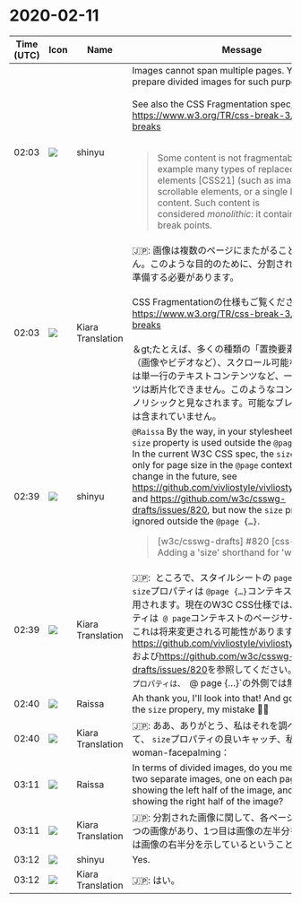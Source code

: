 # 2020-02-11

|Time (UTC)|Icon|Name|Message|
|---|---|---|---|
|02:03|![](https://avatars.slack-edge.com/2018-04-27/354445776386_e258f5ed5ba887b08668_72.jpg)|shinyu|Images cannot span multiple pages. You should prepare divided images for such purpose.<br><br>See also the CSS Fragmentation spec,<br><https://www.w3.org/TR/css-break-3/#possible-breaks><br><br><blockquote>Some content is not fragmentable, for example many types of replaced elements [CSS21] (such as images or video), scrollable elements, or a single line of text content. Such content is considered *monolithic*: it contains no possible break points.</blockquote>|
|02:03|![](https://avatars.slack-edge.com/2019-08-21/732685848020_f3f20736795184660348_72.png)|Kiara Translation|🇯🇵: 画像は複数のページにまたがることはできません。このような目的のために、分割されたイメージを準備する必要があります。<br><br>CSS Fragmentationの仕様もご覧ください。<br><https://www.w3.org/TR/css-break-3/#possible-breaks><br><br>＆gt;たとえば、多くの種類の「置換要素」[CSS21]（画像やビデオなど）、スクロール可能な要素、または単一行のテキストコンテンツなど、一部のコンテンツは断片化できません。このようなコンテンツは、モノリシックと見なされます。可能なブレークポイントは含まれていません。|
|02:39|![](https://avatars.slack-edge.com/2018-04-27/354445776386_e258f5ed5ba887b08668_72.jpg)|shinyu|`@Raissa` By the way, in your stylesheet `page.css`, the `size` property is used outside the `@page {…}` context. In the current W3C CSS spec, the `size` property is only for page size in the `@page` context. This may change in the future, see <https://github.com/vivliostyle/vivliostyle/issues/554> and <https://github.com/w3c/csswg-drafts/issues/820>, but now the  `size` property is ignored outside the `@page {…}`.<br><blockquote>[w3c/csswg-drafts] #820 [css-sizing] Adding a 'size' shorthand for 'width'/'height'</blockquote>|
|02:39|![](https://avatars.slack-edge.com/2019-08-21/732685848020_f3f20736795184660348_72.png)|Kiara Translation|🇯🇵:  ところで、スタイルシートの `page.css`では、` size`プロパティは `@page {…}`コンテキストの外側で使用されます。現在のW3C CSS仕様では、 `size`プロパティは` @ page`コンテキストのページサイズ専用です。これは将来変更される可能性があります。<https://github.com/vivliostyle/vivliostyle/issues/554>および<https://github.com/w3c/csswg-drafts/issues/820>を参照してください。ただし、 size`プロパティは、 `@ page {…}`の外側では無視されます。|
|02:40|![](https://avatars.slack-edge.com/2020-02-10/932831975890_0e5d6af2027a869ec004_72.jpg)|Raissa|Ah thank you, I'll look into that! And good catch on the `size` propery, my mistake 🤦‍♀️|
|02:40|![](https://avatars.slack-edge.com/2019-08-21/732685848020_f3f20736795184660348_72.png)|Kiara Translation|🇯🇵: ああ、ありがとう、私はそれを調べます！そして、 `size`プロパティの良いキャッチ、私の間違い：woman-facepalming：|
|03:11|![](https://avatars.slack-edge.com/2020-02-10/932831975890_0e5d6af2027a869ec004_72.jpg)|Raissa|In terms of divided images, do you mean having two separate images, one on each page, the first showing the left half of the image, and the second showing the right half of the image?|
|03:11|![](https://avatars.slack-edge.com/2019-08-21/732685848020_f3f20736795184660348_72.png)|Kiara Translation|🇯🇵: 分割された画像に関して、各ページに1枚ずつ、2つの画像があり、1つ目は画像の左半分を示し、2つ目は画像の右半分を示しているということですか？|
|03:12|![](https://avatars.slack-edge.com/2018-04-27/354445776386_e258f5ed5ba887b08668_72.jpg)|shinyu|Yes.|
|03:12|![](https://avatars.slack-edge.com/2019-08-21/732685848020_f3f20736795184660348_72.png)|Kiara Translation|🇯🇵: はい。|
